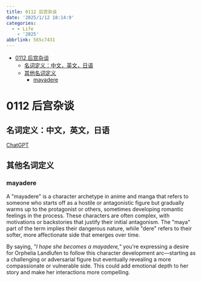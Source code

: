 ```yaml
---
title: 0112 后宫杂谈
date: '2025/1/12 18:14:9'
categories:
  - - Life
    - '2025'
abbrlink: 565c7431
---
```

- [0112 后宫杂谈](#0112-后宫杂谈)
  - [名词定义：中文，英文，日语](#名词定义中文英文日语)
  - [其他名词定义](#其他名词定义)
    - [mayadere](#mayadere)


# 0112 后宫杂谈



## 名词定义：中文，英文，日语

[ChatGPT](https://chatgpt.com/share/6783956b-f774-8005-b831-ecde307751c3)  




## 其他名词定义

### mayadere

A "mayadere" is a character archetype in anime and manga that refers to someone who starts off as a hostile or antagonistic figure but gradually warms up to the protagonist or others, sometimes developing romantic feelings in the process. These characters are often complex, with motivations or backstories that justify their initial antagonism. The "maya" part of the term implies their dangerous nature, while "dere" refers to their softer, more affectionate side that emerges over time.

By saying, *"I hope she becomes a mayadere,"* you're expressing a desire for Orphelia Landlufen to follow this character development arc—starting as a challenging or adversarial figure but eventually revealing a more compassionate or vulnerable side. This could add emotional depth to her story and make her interactions more compelling.